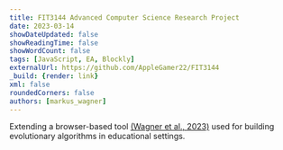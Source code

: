 ```yaml
---
title: FIT3144 Advanced Computer Science Research Project
date: 2023-03-14
showDateUpdated: false
showReadingTime: false
showWordCount: false
tags: [JavaScript, EA, Blockly]
externalUrl: https://github.com/AppleGamer22/FIT3144
_build: {render: link}
xml: false
roundedCorners: false
authors: [markus_wagner]
---
```

Extending a browser-based tool [(Wagner et al., 2023)](https://arxiv.org/abs/2302.06277) used for building evolutionary algorithms in educational settings.